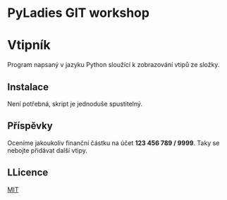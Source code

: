 # PyLadies GIT workshop

# Vtipník

Program napsaný v jazyku Python sloužící k zobrazování vtipů ze složky. 

## Instalace
Není potřebná, skript je jednoduše spustitelný.

## Příspěvky
Oceníme jakoukoliv finanční částku na účet **123 456 789 / 9999**.
Taky se nebojte přidávat další vtipy.

## LLicence
[MIT](https://choosealicense.com/licenses/mit/)